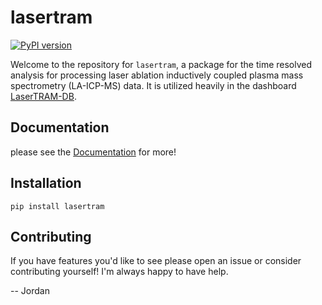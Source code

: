 # lasertram
[![PyPI version](https://badge.fury.io/py/lasertram.svg)](https://badge.fury.io/py/lasertram)

Welcome to the repository for `lasertram`, a package for the time resolved analysis for processing laser ablation inductively coupled plasma mass spectrometry (LA-ICP-MS) data. It is utilized heavily in the dashboard [LaserTRAM-DB](https://github.com/jlubbersgeo/laserTRAM-DB).

## Documentation

please see the [Documentation](https://jlubbersgeo.github.io/lasertram/) for more!

## Installation

```
pip install lasertram
```

## Contributing

If you have features you'd like to see please open an issue or consider contributing yourself! I'm always happy to have help.

-- Jordan
